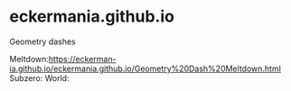 # eckermania.github.io
Geometry dashes


Meltdown:https://eckerman-ia.github.io/eckermania.github.io/Geometry%20Dash%20Meltdown.html
Subzero:
World:
